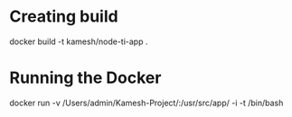 # Creating build 
docker build -t kamesh/node-ti-app .

# Running the Docker 
docker run -v /Users/admin/Kamesh-Project/:/usr/src/app/ -i -t  /bin/bash
